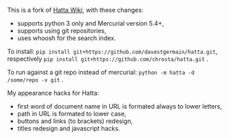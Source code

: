 This is a fork of [Hatta Wiki](http://hatta-wiki.org), with these changes:
* supports python 3 only and Mercurial version 5.4+,
* supports using git repositories,
* uses whoosh for the search index.

To install:
`pip install git+https://github.com/davestgermain/hatta.git`,
respectively `pip install git+https://github.com/chrosta/hatta.git`
.

To run against a git repo instead of mercurial:
`python -m hatta -d /some/repo -v git`
.

My appearance hacks for Hatta:
* first word of document name in URL is formated always to lower letters,
* path in URL is formated to lower case,
* buttons and links (to brackets) redesign,
* titles redesign and javascript hacks.
